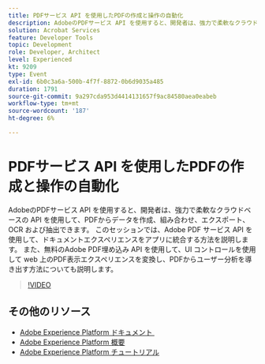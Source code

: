 ```yaml
---
title: PDFサービス API を使用したPDFの作成と操作の自動化
description: AdobeのPDFサービス API を使用すると、開発者は、強力で柔軟なクラウドベースの API を使用して、PDFからデータを作成、組み合わせ、エクスポート、OCR および抽出できます。 このセッションでは、Adobe PDF サービス API を使用して、ドキュメントエクスペリエンスをアプリに統合する方法を説明します。 また、無料のAdobe PDF埋め込み API を使用して、UI コントロールを使用して web 上のPDF表示エクスペリエンスを変換し、PDFからユーザー分析を導き出す方法についても説明します。
solution: Acrobat Services
feature: Developer Tools
topic: Development
role: Developer, Architect
level: Experienced
kt: 9209
type: Event
exl-id: 6b0c3a6a-500b-4f7f-8872-0b6d9035a485
duration: 1791
source-git-commit: 9a297cda953d4414131657f9ac84580aea0eabeb
workflow-type: tm+mt
source-wordcount: '187'
ht-degree: 6%

---
```


# PDFサービス API を使用したPDFの作成と操作の自動化

AdobeのPDFサービス API を使用すると、開発者は、強力で柔軟なクラウドベースの API を使用して、PDFからデータを作成、組み合わせ、エクスポート、OCR および抽出できます。 このセッションでは、Adobe PDF サービス API を使用して、ドキュメントエクスペリエンスをアプリに統合する方法を説明します。 また、無料のAdobe PDF埋め込み API を使用して、UI コントロールを使用して web 上のPDF表示エクスペリエンスを変換し、PDFからユーザー分析を導き出す方法についても説明します。

>[!VIDEO](https://video.tv.adobe.com/v/338039/?quality=12&learn=on&hidetitle=true)

## その他のリソース

- [Adobe Experience Platform ドキュメント &#x200B;](https://experienceleague.adobe.com/docs/experience-platform.html?lang=ja)
- [Adobe Experience Platform 概要](https://experienceleague.adobe.com/docs/experience-platform/landing/home.html?lang=ja)
- [Adobe Experience Platform チュートリアル](https://experienceleague.adobe.com/docs/platform-learn/tutorials/overview.html?lang=ja)
